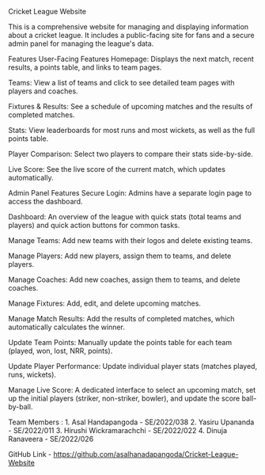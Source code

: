 Cricket League Website

This is a comprehensive website for managing and displaying information about a cricket league. It includes a public-facing site for fans and a secure admin panel for managing the league's data.

Features
User-Facing Features
Homepage: Displays the next match, recent results, a points table, and links to team pages.

Teams: View a list of teams and click to see detailed team pages with players and coaches.

Fixtures & Results: See a schedule of upcoming matches and the results of completed matches.

Stats: View leaderboards for most runs and most wickets, as well as the full points table.

Player Comparison: Select two players to compare their stats side-by-side.

Live Score: See the live score of the current match, which updates automatically.

Admin Panel Features
Secure Login: Admins have a separate login page to access the dashboard.

Dashboard: An overview of the league with quick stats (total teams and players) and quick action buttons for common tasks.

Manage Teams: Add new teams with their logos and delete existing teams.

Manage Players: Add new players, assign them to teams, and delete players.

Manage Coaches: Add new coaches, assign them to teams, and delete coaches.

Manage Fixtures: Add, edit, and delete upcoming matches.

Manage Match Results: Add the results of completed matches, which automatically calculates the winner.

Update Team Points: Manually update the points table for each team (played, won, lost, NRR, points).

Update Player Performance: Update individual player stats (matches played, runs, wickets).

Manage Live Score: A dedicated interface to select an upcoming match, set up the initial players (striker, non-striker, bowler), and update the score ball-by-ball.

Team Members :
    1. Asal Handapangoda - SE/2022/038
    2. Yasiru Upananda  - SE/2022/011
    3. Hirushi Wickramarachchi - SE/2022/022
    4. Dinuja Ranaveera - SE/2022/026

GitHub Link - https://github.com/asalhanadapangoda/Cricket-League-Website